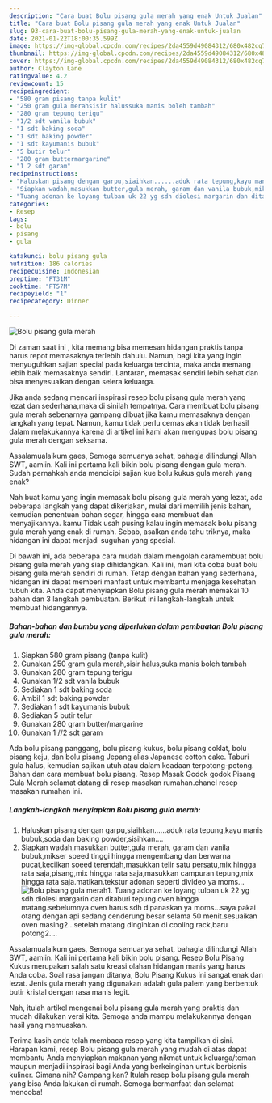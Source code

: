 ```yaml
---
description: "Cara buat Bolu pisang gula merah yang enak Untuk Jualan"
title: "Cara buat Bolu pisang gula merah yang enak Untuk Jualan"
slug: 93-cara-buat-bolu-pisang-gula-merah-yang-enak-untuk-jualan
date: 2021-01-22T18:00:35.599Z
image: https://img-global.cpcdn.com/recipes/2da4559d49084312/680x482cq70/bolu-pisang-gula-merah-foto-resep-utama.jpg
thumbnail: https://img-global.cpcdn.com/recipes/2da4559d49084312/680x482cq70/bolu-pisang-gula-merah-foto-resep-utama.jpg
cover: https://img-global.cpcdn.com/recipes/2da4559d49084312/680x482cq70/bolu-pisang-gula-merah-foto-resep-utama.jpg
author: Clayton Lane
ratingvalue: 4.2
reviewcount: 15
recipeingredient:
- "580 gram pisang tanpa kulit"
- "250 gram gula merahsisir halussuka manis boleh tambah"
- "280 gram tepung terigu"
- "1/2 sdt vanila bubuk"
- "1 sdt baking soda"
- "1 sdt baking powder"
- "1 sdt kayumanis bubuk"
- "5 butir telur"
- "280 gram buttermargarine"
- "1 2 sdt garam"
recipeinstructions:
- "Haluskan pisang dengan garpu,siaihkan......aduk rata tepung,kayu manis bubuk,soda dan baking powder,sisihkan...."
- "Siapkan wadah,masukkan butter,gula merah, garam dan vanila bubuk,mikser speed tinggi hingga mengembang dan berwarna pucat,kecilkan soeed terendah,masukkan telir satu persatu,mix hingga rata saja,pisang,mix hingga rata saja,masukkan campuran tepung,mix hingga rata saja.matikan.tekstur adonan seperti divideo ya moms..."
- "Tuang adonan ke loyang tulban uk 22 yg sdh diolesi margarin dan ditaburi tepung.oven hingga matang.sebelumnya oven harus sdh dipanaskan ya moms...saya pakai otang dengan api sedang cenderung besar selama 50 menit.sesuaikan oven masing2...setelah matang dinginkan di cooling rack,baru potong2...."
categories:
- Resep
tags:
- bolu
- pisang
- gula

katakunci: bolu pisang gula 
nutrition: 186 calories
recipecuisine: Indonesian
preptime: "PT31M"
cooktime: "PT57M"
recipeyield: "1"
recipecategory: Dinner

---
```



![Bolu pisang gula merah](https://img-global.cpcdn.com/recipes/2da4559d49084312/680x482cq70/bolu-pisang-gula-merah-foto-resep-utama.jpg)

Di zaman  saat ini , kita memang bisa memesan hidangan praktis tanpa harus repot memasaknya terlebih dahulu. Namun, bagi kita yang ingin menyuguhkan sajian special pada keluarga tercinta, maka anda memang lebih baik memasaknya sendiri. Lantaran, memasak sendiri lebih sehat dan bisa menyesuaikan dengan selera keluarga.

Jika anda sedang mencari inspirasi resep bolu pisang gula merah yang lezat dan sederhana,maka di sinilah tempatnya. Cara membuat bolu pisang gula merah  sebenarnya gampang dibuat jika kamu memasaknya dengan langkah yang tepat. Namun, kamu tidak perlu cemas akan tidak berhasil dalam melakukannya 
karena di artikel ini kami akan mengupas bolu pisang gula merah dengan seksama.  

Assalamualaikum gaes, Semoga semuanya sehat, bahagia dilindungi Allah SWT, aamiin. Kali ini pertama kali bikin bolu pisang dengan gula merah. Sudah pernahkah anda mencicipi sajian kue bolu kukus gula merah yang enak?

Nah buat kamu yang ingin memasak bolu pisang gula merah yang lezat, ada beberapa langkah yang dapat dikerjakan, mulai dari memilih jenis bahan, kemudian penentuan bahan segar, hingga cara membuat dan menyajikannya. kamu Tidak usah pusing kalau ingin memasak bolu pisang gula merah yang enak di rumah. Sebab, asalkan anda  tahu triknya, maka hidangan ini dapat menjadi suguhan yang spesial.

Di bawah ini, ada beberapa cara mudah dalam mengolah caramembuat bolu pisang gula merah yang siap dihidangkan. Kali ini, mari kita coba buat bolu pisang gula merah sendiri di rumah. Tetap dengan bahan yang sederhana, hidangan ini dapat memberi manfaat untuk membantu menjaga kesehatan tubuh kita. Anda dapat menyiapkan Bolu pisang gula merah memakai 10 bahan dan 3 langkah pembuatan. Berikut ini langkah-langkah untuk membuat hidangannya.

<!--inarticleads1-->

##### Bahan-bahan dan bumbu yang diperlukan dalam pembuatan Bolu pisang gula merah:

1. Siapkan 580 gram pisang (tanpa kulit)
1. Gunakan 250 gram gula merah,sisir halus,suka manis boleh tambah
1. Gunakan 280 gram tepung terigu
1. Gunakan 1/2 sdt vanila bubuk
1. Sediakan 1 sdt baking soda
1. Ambil 1 sdt baking powder
1. Sediakan 1 sdt kayumanis bubuk
1. Sediakan 5 butir telur
1. Gunakan 280 gram butter/margarine
1. Gunakan 1 //2 sdt garam


Ada bolu pisang panggang, bolu pisang kukus, bolu pisang coklat, bolu pisang keju, dan bolu pisang Jepang alias Japanese cotton cake. Taburi gula halus, kemudian sajikan utuh atau dalam keadaan terpotong-potong. Bahan dan cara membuat bolu pisang. Resep Masak Godok godok Pisang Gula Merah selamat datang di resep masakan rumahan.chanel resep masakan rumahan ini. 

<!--inarticleads2-->

##### Langkah-langkah menyiapkan Bolu pisang gula merah:

1. Haluskan pisang dengan garpu,siaihkan......aduk rata tepung,kayu manis bubuk,soda dan baking powder,sisihkan....
1. Siapkan wadah,masukkan butter,gula merah, garam dan vanila bubuk,mikser speed tinggi hingga mengembang dan berwarna pucat,kecilkan soeed terendah,masukkan telir satu persatu,mix hingga rata saja,pisang,mix hingga rata saja,masukkan campuran tepung,mix hingga rata saja.matikan.tekstur adonan seperti divideo ya moms...
<img src="//assets-global.cpcdn.com/assets/icons/button_play-2c75c40dde080a61004c1f40b05d8f140eaff45d7e9e6481dc71c63d2e7c4909.png" alt="Bolu pisang gula merah">1. Tuang adonan ke loyang tulban uk 22 yg sdh diolesi margarin dan ditaburi tepung.oven hingga matang.sebelumnya oven harus sdh dipanaskan ya moms...saya pakai otang dengan api sedang cenderung besar selama 50 menit.sesuaikan oven masing2...setelah matang dinginkan di cooling rack,baru potong2....


Assalamualaikum gaes, Semoga semuanya sehat, bahagia dilindungi Allah SWT, aamiin. Kali ini pertama kali bikin bolu pisang. Resep Bolu Pisang Kukus merupakan salah satu kreasi olahan hidangan manis yang harus Anda coba. Soal rasa jangan ditanya, Bolu Pisang Kukus ini sangat enak dan lezat. Jenis gula merah yang digunakan adalah gula palem yang berbentuk butir kristal dengan rasa manis legit. 

Nah, itulah artikel mengenai  bolu pisang gula merah  yang praktis dan mudah dilakukan versi kita. Semoga anda mampu melakukannya dengan hasil yang memuaskan. 

Terima kasih anda telah membaca resep yang kita tampilkan di sini. Harapan kami, resep  Bolu pisang gula merah yang mudah di atas dapat membantu Anda menyiapkan makanan yang nikmat untuk keluarga/teman maupun menjadi inspirasi bagi Anda yang berkeinginan untuk berbisnis kuliner. Gimana nih? Gampang kan? Itulah resep bolu pisang gula merah yang bisa Anda lakukan di rumah. Semoga bermanfaat dan selamat mencoba!

